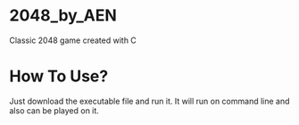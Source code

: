 # 2048_by_AEN
Classic 2048 game created with C

# How To Use?
Just download the executable file and run it. It will run on command line and also can be played on it.
